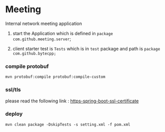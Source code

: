 # Meeting
Internal network meeting application


1. start the Application which is defined  in  ```package com.github.meeting.server```;

2. client starter test is ```Tests``` which is in ```test``` package and path is ```package com.github.bytecpp;```

### compile protobuf

```shell
mvn protobuf:compile protobuf:compile-custom
```


### ssl/tls
please read the following link :
[https-spring-boot-ssl-certificate](https://www.thomasvitale.com/https-spring-boot-ssl-certificate/)


### deploy 
```shell
mvn clean package -DskipTests -s setting.xml -f pom.xml 
```



